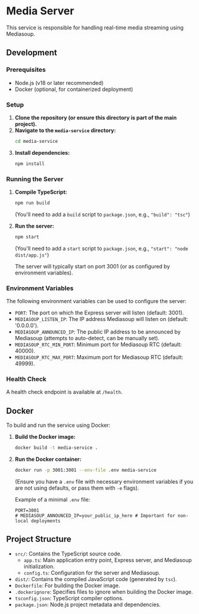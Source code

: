 # Media Server

This service is responsible for handling real-time media streaming using Mediasoup.

## Development

### Prerequisites
- Node.js (v18 or later recommended)
- Docker (optional, for containerized deployment)

### Setup
1. **Clone the repository (or ensure this directory is part of the main project).**
2. **Navigate to the `media-service` directory:**
   ```bash
   cd media-service
   ```
3. **Install dependencies:**
   ```bash
   npm install
   ```

### Running the Server
1. **Compile TypeScript:**
   ```bash
   npm run build 
   ```
   (You'll need to add a `build` script to `package.json`, e.g., `"build": "tsc"`)

2. **Run the server:**
   ```bash
   npm start
   ```
   (You'll need to add a `start` script to `package.json`, e.g., `"start": "node dist/app.js"`)

   The server will typically start on port 3001 (or as configured by environment variables).

### Environment Variables
The following environment variables can be used to configure the server:

- `PORT`: The port on which the Express server will listen (default: 3001).
- `MEDIASOUP_LISTEN_IP`: The IP address Mediasoup will listen on (default: '0.0.0.0').
- `MEDIASOUP_ANNOUNCED_IP`: The public IP address to be announced by Mediasoup (attempts to auto-detect, can be manually set).
- `MEDIASOUP_RTC_MIN_PORT`: Minimum port for Mediasoup RTC (default: 40000).
- `MEDIASOUP_RTC_MAX_PORT`: Maximum port for Mediasoup RTC (default: 49999).

### Health Check
A health check endpoint is available at `/health`.

## Docker

To build and run the service using Docker:

1. **Build the Docker image:**
   ```bash
   docker build -t media-service .
   ```
2. **Run the Docker container:**
   ```bash
   docker run -p 3001:3001 --env-file .env media-service 
   ```
   (Ensure you have a `.env` file with necessary environment variables if you are not using defaults, or pass them with `-e` flags).

   Example of a minimal `.env` file:
   ```
   PORT=3001
   # MEDIASOUP_ANNOUNCED_IP=your_public_ip_here # Important for non-local deployments
   ```

## Project Structure
- `src/`: Contains the TypeScript source code.
  - `app.ts`: Main application entry point, Express server, and Mediasoup initialization.
  - `config.ts`: Configuration for the server and Mediasoup.
- `dist/`: Contains the compiled JavaScript code (generated by `tsc`).
- `Dockerfile`: For building the Docker image.
- `.dockerignore`: Specifies files to ignore when building the Docker image.
- `tsconfig.json`: TypeScript compiler options.
- `package.json`: Node.js project metadata and dependencies.
